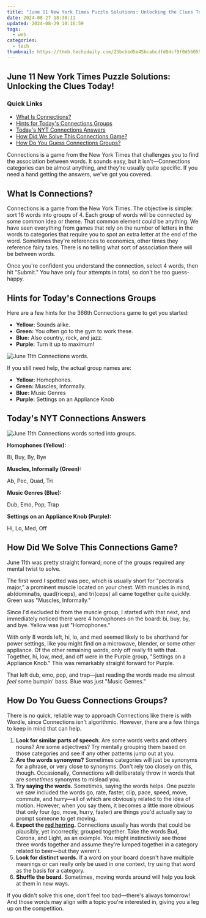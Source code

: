 ```yaml
---
title: "June 11 New York Times Puzzle Solutions: Unlocking the Clues Today!"
date: 2024-08-27 18:38:11
updated: 2024-08-29 10:16:59
tags:
  - web
categories:
  - tech
thumbnail: https://thmb.techidaily.com/23bcbbd5e45bcabcdfd0dcf9f0d56055fdfa4178e94d0dd13999edb6b6a4b8b2.jpg
---
```


## June 11 New York Times Puzzle Solutions: Unlocking the Clues Today!

### Quick Links

* [What Is Connections?](https://win-answers.techidaily.com/easy-steps-to-resolve-persistent-google-chrome-breakdowns/)
* [Hints for Today's Connections Groups](https://fake-location.techidaily.com/life360-circle-everything-you-need-to-know-on-oppo-f25-pro-5g-drfone-by-drfone-virtual-android/)
* [Today's NYT Connections Answers](https://facebook-record-videos.techidaily.com/updated-in-2024-enhancing-video-discoverability-with-ideal-thumbnail-widths-and-height/)
* [How Did We Solve This Connections Game?](https://article-knowledge.techidaily.com/ancestral-creations-public-domain-masterpieces/)
* [How Do You Guess Connections Groups?](https://games-able.techidaily.com/master-the-game-quality-gear-for-maximum-efficiency/)

 Connections is a game from the New York Times that challenges you to find the association between words. It sounds easy, but it isn't—Connections categories can be almost anything, and they're usually quite specific. If you need a hand getting the answers, we've got you covered.

##  What Is Connections?

 Connections is a game from the New York Times. The objective is simple: sort 16 words into groups of 4\. Each group of words will be connected by some common idea or theme. That common element could be anything. We have seen everything from games that rely on the number of letters in the words to categories that require you to spot an extra letter at the end of the word. Sometimes they're references to economics, other times they reference fairy tales. There is no telling what sort of association there will be between words.

 Once you're confident you understand the connection, select 4 words, then hit "Submit." You have only four attempts in total, so don't be too guess-happy.

##  Hints for Today's Connections Groups

 Here are a few hints for the 366th Connections game to get you started:

* **Yellow:** Sounds alike.
* **Green:** You often go to the gym to work these.
* **Blue:** Also country, rock, and jazz.
* **Purple:** Turn it up to maximum!

![June 11th Connections words.](https://static1.howtogeekimages.com/wordpress/wp-content/uploads/2024/06/june-11th-connections.png) 

 If you still need help, the actual group names are:

* **Yellow:** Homophones.
* **Green:** Muscles, Informally.
* **Blue:** Music Genres
* **Purple:** Settings on an Appliance Knob

##  Today's NYT Connections Answers

![June 11th Connections words sorted into groups.](https://static1.howtogeekimages.com/wordpress/wp-content/uploads/2024/06/june-11th-connections-filled.png) 

**Homophones (Yellow):** 

 Bi, Buy, By, Bye

**Muscles, Informally (Green):** 

 Ab, Pec, Quad, Tri

**Music Genres (Blue):** 

 Dub, Emo, Pop, Trap

**Settings on an Appliance Knob (Purple):** 

 Hi, Lo, Med, Off

##  How Did We Solve This Connections Game?

 June 11th was pretty straight forward; none of the groups required any mental twist to solve. 

 The first word I spotted was pec, which is usually short for "pectoralis major," a prominent muscle located on your chest. With muscles in mind, ab(dominal)s, quad(riceps), and tri(ceps) all came together quite quickly. Green was "Muscles, Informally." 

 Since I'd excluded bi from the muscle group, I started with that next, and immediately noticed there were 4 homophones on the board: bi, buy, by, and bye. Yellow was just "Homophones." 

 With only 8 words left, hi, lo, and med seemed likely to be shorthand for power settings, like you might find on a microwave, blender, or some other appliance. Of the other remaining words, only off really fit with that. Together, hi, low, med, and off were in the Purple group, "Settings on a Appliance Knob." This was remarkably straight forward for Purple. 

 That left dub, emo, pop, and trap—just reading the words made me almost _feel_ some bumpin' bass. Blue was just "Music Genres." 

##  How Do You Guess Connections Groups?

 There is no quick, reliable way to approach Connections like there is with Wordle, since Connections isn't algorithmic. However, there are a few things to keep in mind that can help.

1. **Look for similar parts of speech**. Are some words verbs and others nouns? Are some adjectives? Try mentally grouping them based on those categories and see if any other patterns jump out at you.
2. **Are the words synonyms?** Sometimes categories will just be synonyms for a phrase, or very close to synonyms. Don't rely too closely on this, though. Occasionally, Connections will deliberately throw in words that are _sometimes_ synonyms to mislead you.
3. **Try saying the words.** Sometimes, saying the words helps. One puzzle we saw included the words go, rate, faster, clip, pace, speed, move, commute, and hurry—all of which are obviously related to the idea of motion. However, when you say them, it becomes a little more obvious that only four (go, move, hurry, faster) are things you'd actually say to prompt someone to get moving.
4. **Expect the [red herring](https://www.merriam-webster.com/dictionary/red%20herring).** Connections usually has words that could be plausibly, yet incorrectly, grouped together. Take the words Bud, Corona, and Light, as an example. You might instinctively see those three words together and assume they're lumped together in a category related to beer—but they weren't.
5. **Look for distinct words.** If a word on your board doesn't have multiple meanings or can really only be used in one context, try using that word as the basis for a category.
6. **Shuffle the board.** Sometimes, moving words around will help you look at them in new ways.

 If you didn't solve this one, don't feel too bad—there's always tomorrow! And those words may align with a topic you're interested in, giving you a leg up on the competition.

<ins class="adsbygoogle"
     style="display:block"
     data-ad-format="autorelaxed"
     data-ad-client="ca-pub-7571918770474297"
     data-ad-slot="1223367746"></ins>



<ins class="adsbygoogle"
     style="display:block"
     data-ad-client="ca-pub-7571918770474297"
     data-ad-slot="8358498916"
     data-ad-format="auto"
     data-full-width-responsive="true"></ins>

